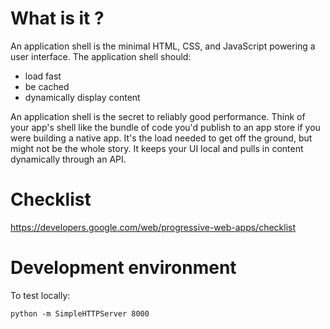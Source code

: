 # What is it ?

An application shell is the minimal HTML, CSS, and JavaScript powering a user interface. The application shell should:
- load fast
- be cached
- dynamically display content

An application shell is the secret to reliably good performance.
Think of your app's shell like the bundle of code you'd publish to an app store if you were building a native app.
It's the load needed to get off the ground, but might not be the whole story.
It keeps your UI local and pulls in content dynamically through an API.

# Checklist

https://developers.google.com/web/progressive-web-apps/checklist

# Development environment

To test locally:

```
python -m SimpleHTTPServer 8000
```